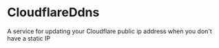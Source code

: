 # CloudflareDdns
A service for updating your Cloudflare public ip address when you don't have a static IP
